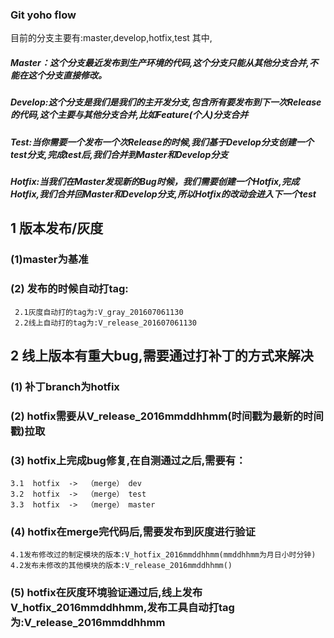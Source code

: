 ### Git yoho flow
目前的分支主要有:master,develop,hotfix,test
其中,
##### Master：这个分支最近发布到生产环境的代码,这个分支只能从其他分支合并,不能在这个分支直接修改。
##### Develop:这个分支是我们是我们的主开发分支,包含所有要发布到下一次Release的代码,这个主要与其他分支合并,比如Feature(个人)分支合并
##### Test:当你需要一个发布一个次Release的时候,我们基于Develop分支创建一个test分支,完成test后,我们合并到Master和Develop分支
##### Hotfix:当我们在Master发现新的Bug时候，我们需要创建一个Hotfix,完成Hotfix,我们合并回Master和Develop分支,所以Hotfix的改动会进入下一个test

## 1 版本发布/灰度
### (1)master为基准
### (2) 发布的时候自动打tag:
     2.1灰度自动打的tag为:V_gray_201607061130 
     2.2线上自动打的tag为:V_release_201607061130  
## 2 线上版本有重大bug,需要通过打补丁的方式来解决
### (1) 补丁branch为hotfix
### (2) hotfix需要从V_release_2016mmddhhmm(时间戳为最新的时间戳)拉取
### (3) hotfix上完成bug修复,在自测通过之后,需要有：
    3.1  hotfix  ->  （merge） dev
    3.2  hotfix  ->  （merge） test
    3.3  hotfix  ->  （merge） master
### (4) hotfix在merge完代码后,需要发布到灰度进行验证
    4.1发布修改过的制定模块的版本:V_hotfix_2016mmddhhmm(mmddhhmm为月日小时分钟)
    4.2发布未修改的其他模块的版本:V_release_2016mmddhhmm()
### (5) hotfix在灰度环境验证通过后,线上发布V_hotfix_2016mmddhhmm,发布工具自动打tag为:V_release_2016mmddhhmm